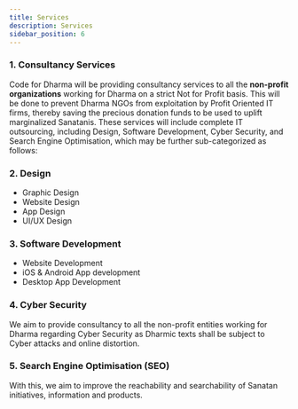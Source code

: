 ```yaml
---
title: Services
description: Services
sidebar_position: 6
---
```


<!-- @format -->

<!-- # Services -->

### 1. Consultancy Services

Code for Dharma will be providing consultancy services to all the **non-profit organizations** working for Dharma on a strict Not for Profit basis. This will be done to prevent Dharma NGOs from exploitation by Profit Oriented IT firms, thereby saving the precious donation funds to be used to uplift marginalized Sanatanis. These services will include complete IT outsourcing, including Design, Software Development, Cyber Security, and Search Engine Optimisation, which may be further sub-categorized as follows:

### 2. Design

- Graphic Design
- Website Design
- App Design
- UI/UX Design

### 3. Software Development

- Website Development
- iOS & Android App development
- Desktop App Development

### 4. Cyber Security

We aim to provide consultancy to all the non-profit entities working for Dharma regarding Cyber Security as Dharmic texts shall be subject to Cyber attacks and online distortion.

### 5. Search Engine Optimisation \(SEO\)

With this, we aim to improve the reachability and searchability of Sanatan initiatives, information and products.
